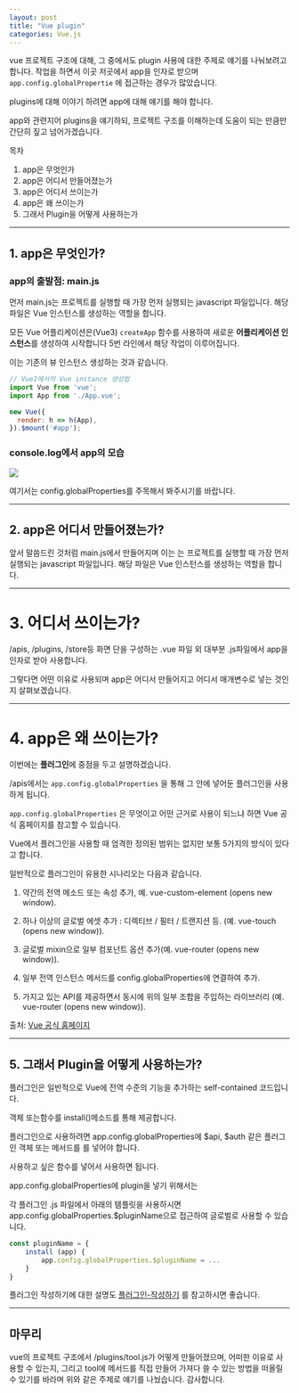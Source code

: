 ```yaml
---
layout: post
title: "Vue plugin"
categories: Vue.js
---
```


vue 프로젝트 구조에 대해, 그 중에서도 plugin 사용에 대한 주제로 얘기를 나눠보려고 합니다.
작업을 하면서 이곳 저곳에서 app을 인자로 받으며 `app.config.globalPropertie` 에 접근하는 경우가 많았습니다.

plugins에 대해 이야기 하려면 app에 대해 얘기를 해야 합니다.

app와 관련지어 plugins을 얘기하되, 프로젝트 구조를 이해하는데 도움이 되는 만큼만 간단히 짚고 넘어가겠습니다.

목차 

1. app은 무엇인가
2. app은 어디서 만들어졌는가
3. app은 어디서 쓰이는가
4. app은 왜 쓰이는가
5. 그래서 Plugin을 어떻게 사용하는가

---
## 1. app은 무엇인가?

### app의 출발점: main.js

먼저 main.js는 프로젝트를 실행할 때 가장 먼저 실행되는 javascript 파일입니다.
해당 파일은 Vue 인스턴스를 생성하는 역할을 합니다.

모든 Vue 어플리케이션은(Vue3) `createApp` 함수를 사용하여 새로운 **어플리케이션 인스턴스**를 생성하여 시작합니다
5번 라인에서 해당 작업이 이루어집니다.

이는 기존의 뷰 인스턴스 생성하는 것과 같습니다.

```jsx
// Vue2에서의 Vue instance 생성법
import Vue from 'vue';
import App from './App.vue';

new Vue({
  render: h => h(App),
}).$mount('#app');
```

### console.log에서 app의 모습

![](https://images.velog.io/images/qmasem/post/a78d0705-e8e0-4081-9967-9545a3ee0187/Screen%20Shot%202022-03-24%20at%209.57.42%20AM.png)

여기서는 config.globalProperties를 주목해서 봐주시기를 바랍니다.

---

## 2. app은 어디서 만들어졌는가?

앞서 말씀드린 것처럼 main.js에서 만들어지며 이는 는 프로젝트를 실행할 때 가장 먼저 실행되는 javascript 파일입니다.
해당 파일은 Vue 인스턴스를 생성하는 역할을 합니다.

---

# 3. 어디서 쓰이는가?

/apis, /plugins, /store등 화면 단을 구성하는 .vue 파일 외 대부분 .js파일에서 app을 인자로 받아 사용합니다.

그렇다면 어떤 이유로 사용되며 app은 어디서 만들어지고 어디서 매개변수로 넣는 것인지 살펴보겠습니다.

---

# 4. app은 왜 쓰이는가?

이번에는 **플러그인**에 중점을 두고 설명하겠습니다.

/apis에서는 `app.config.globalProperties` 을 통해 그 안에 넣어둔 플러그인을 사용하게 됩니다.

`app.config.globalProperties` 은 무엇이고 어떤 근거로 사용이 되느냐 하면 Vue 공식 홈페이지를 참고할 수 있습니다.

Vue에서 플러그인을 사용할 때 엄격한 정의된 범위는 없지만 보통 5가지의 방식이 있다고 합니다.

일반적으로 플러그인이 유용한 시나리오는 다음과 같습니다.

1. 약간의 전역 메소드 또는 속성 추가, 예. vue-custom-element (opens new window).

2. 하나 이상의 글로벌 에셋 추가 : 디렉티브 / 필터 / 트랜지션 등. (예. vue-touch (opens new 
window)).

3. 글로벌 mixin으로 일부 컴포넌트 옵션 추가(예. vue-router (opens new window)).

4. 일부 전역 인스턴스 메서드를 config.globalProperties에 연결하여 추가.

5. 가지고 있는 API를 제공하면서 동시에 위의 일부 조합을 주입하는 라이브러리 (예. vue-router (opens new window)).


출처: [Vue 공식 홈페이지](https://v3.ko.vuejs.org/guide/plugins.html#%E1%84%91%E1%85%B3%E1%86%AF%E1%84%85%E1%85%A5%E1%84%80%E1%85%B3%E1%84%8B%E1%85%B5%E1%86%AB-%E1%84%8C%E1%85%A1%E1%86%A8%E1%84%89%E1%85%A5%E1%86%BC%E1%84%92%E1%85%A1%E1%84%80%E1%85%B5)

---

## 5. 그래서 Plugin을 어떻게 사용하는가?

플러그인은 일반적으로 Vue에 전역 수준의 기능을 추가하는 self-contained 코드입니다. 

객체 또는함수를 install()메소드를 통해 제공합니다.

플러그인으로 사용하려면 app.config.globalProperties에 $api, $auth 같은 플러그인 객체 또는 메서드를 를 넣어야 합니다.

사용하고 싶은 함수를 넣어서 사용하면 됩니다.

app.config.globalProperties에 plugin을 넣기 위해서는 

각 플러그인 .js 파일에서 아래의 템플릿을 사용하시면 app.config.globalProperties.$pluginName으로 접근하여 글로벌로 사용할 수 있습니다. 

```jsx
const pluginName = {
	install (app) {
		app.config.globalProperties.$pluginName = ... 
	}
}
```

플러그인 작성하기에 대한 설명도 [플러그인-작성하기](https://v3.ko.vuejs.org/guide/plugins.html#%E1%84%91%E1%85%B3%E1%86%AF%E1%84%85%E1%85%A5%E1%84%80%E1%85%B3%E1%84%8B%E1%85%B5%E1%86%AB-%E1%84%8C%E1%85%A1%E1%86%A8%E1%84%89%E1%85%A5%E1%86%BC%E1%84%92%E1%85%A1%E1%84%80%E1%85%B5) 를 참고하시면 좋습니다.

---

## 마무리

vue의 프로젝트 구조에서 /plugins/tool.js가 어떻게 만들어졌으며, 어떠한 이유로 사용할 수 있는지, 그리고 tool에 메서드를 직접 만들어 가져다 쓸 수 있는 방법을 떠올릴 수 있기를 바라며 위와 같은 주제로 얘기를 나눴습니다.
감사합니다.